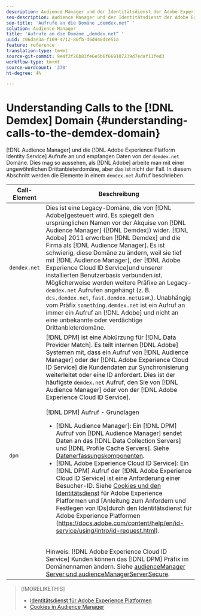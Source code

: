 ```yaml
---
description: Audience Manager und der Identitätsdienst der Adobe Experience Platform rufen Daten von der Domäne demdex.net an und empfangen diese. Dies mag so aussehen, als ob Adobe mit einer ungewöhnlichen Drittanbieterdomäne arbeitet, aber das ist nicht der Fall. In diesem Abschnitt werden die Elemente eines demdex.net-Aufrufs beschrieben.
seo-description: Audience Manager und der Identitätsdienst der Adobe Experience Platform rufen Daten von der Domäne demdex.net an und empfangen diese. Dies mag so aussehen, als ob Adobe mit einer ungewöhnlichen Drittanbieterdomäne arbeitet, aber das ist nicht der Fall. In diesem Abschnitt werden die Elemente eines demdex.net-Aufrufs beschrieben.
seo-title: 'Aufrufe an die Domäne „demdex.net“ '
solution: Audience Manager
title: 'Aufrufe an die Domäne „demdex.net“ '
uuid: c06dae3a-f169-4712-80fb-d6d448dce51a
feature: reference
translation-type: tm+mt
source-git-commit: 9e4f2f26b83fe6e5b6f669107239d7edaf11fed3
workflow-type: tm+mt
source-wordcount: '370'
ht-degree: 4%

---
```



# Understanding Calls to the [!DNL Demdex] Domain {#understanding-calls-to-the-demdex-domain}

[!DNL Audience Manager] und die [!DNL Adobe Experience Platform Identity Service] Aufrufe an und empfangen Daten von der `demdex.net` Domäne. Dies mag so aussehen, als [!DNL Adobe] arbeite man mit einer ungewöhnlichen Drittanbieterdomäne, aber das ist nicht der Fall. In diesem Abschnitt werden die Elemente in einem `demdex.net` Aufruf beschrieben.

| Call-Element | Beschreibung |
|---|---|
| `demdex.net` | Dies ist eine Legacy-Domäne, die von [!DNL Adobe]gesteuert wird. Es spiegelt den ursprünglichen Namen vor der Akquise von [!DNL Audience Manager] ([!DNL Demdex]) wider. [!DNL Adobe] 2011 erworben [!DNL Demdex] und die Firma als [!DNL Audience Manager]. Es ist schwierig, diese Domäne zu ändern, weil sie tief mit [!DNL Audience Manager], der [!DNL Adobe Experience Cloud ID Service]und unserer installierten Benutzerbasis verbunden ist. Möglicherweise werden weitere Präfixe an Legacy- `demdex.net` Aufrufen angehängt (z. B. `dcs.demdex.net`, `fast.demdex.net`usw.). Unabhängig vom Präfix `something.demdex.net` ist ein Aufruf an immer ein Aufruf an [!DNL Adobe] und nicht an eine unbekannte oder verdächtige Drittanbieterdomäne. |
| `dpm` | [!DNL DPM] ist eine Abkürzung für [!DNL Data Provider Match]. Es teilt internen [!DNL Adobe] Systemen mit, dass ein Aufruf von [!DNL Audience Manager] oder der [!DNL Adobe Experience Cloud ID Service] die Kundendaten zur Synchronisierung weiterleitet oder eine ID anfordert. Dies ist der häufigste `demdex.net` Aufruf, den Sie von [!DNL Audience Manager] oder von der [!DNL Adobe Experience Cloud ID Service]. <br><br>[!DNL DPM] Aufruf - Grundlagen <ul><li>[!DNL Audience Manager]: Ein [!DNL DPM] Aufruf von [!DNL Audience Manager] sendet Daten an das [!DNL Data Collection Servers] und [!DNL Profile Cache Servers]. Siehe [Datenerfassungskomponenten](../reference/system-components/components-data-collection.md).</li><li>[!DNL Adobe Experience Cloud ID Service]: Ein [!DNL DPM] Aufruf der [!DNL Adobe Experience Cloud ID Service] ist eine Anforderung einer Besucher-ID. Siehe [Cookies und den Identitätsdienst](https://docs.adobe.com/content/help/en/id-service/using/intro/cookies.html) für Adobe Experience Platformen und [Anleitung zum Anfordern und Festlegen von IDs]durch den Identitätsdienst für Adobe Experience Platformen (https://docs.adobe.com/content/help/en/id-service/using/intro/id-request.html).</li></ul><br>Hinweis: [!DNL Adobe Experience Cloud ID Service] Kunden können das [!DNL DPM] Präfix im Domänennamen ändern. Siehe [audienceManager Server und audienceManagerServerSecure](https://docs.adobe.com/content/help/en/id-service/using/id-service-api/configurations/subdomain-config.html). |

>[!MORELIKETHIS]
>
>* [Identitätsdienst für Adobe Experience Platformen](https://docs.adobe.com/content/help/en/id-service/using/home.html)
>* [Cookies in Audience Manager](https://docs.adobe.com/content/help/en/core-services/interface/ec-cookies/cookies-am.html)

